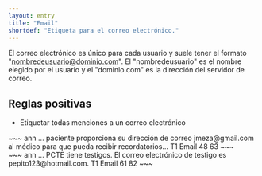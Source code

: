 ```yaml
---
layout: entry
title: "Email"
shortdef: "Etiqueta para el correo electrónico."
---
```


El correo electrónico es único para cada usuario y suele tener el formato "nombredeusuario@dominio.com". El "nombredeusuario" es el nombre elegido por el usuario y el "dominio.com" es la dirección del servidor de correo.

## Reglas positivas

* Etiquetar todas menciones a un correo electrónico

<div class="annotation-correct" markdown="1">
~~~ ann
... paciente proporciona su dirección de correo jmeza@gmail.com al médico para que pueda recibir recordatorios...
T1 Email 48 63 
~~~
</div>

<div class="annotation-correct" markdown="1">
~~~ ann
... PCTE tiene testigos. El correo electrónico de testigo es pepito123@hotmail.com.
T1 Email 61 82 
~~~
</div>

